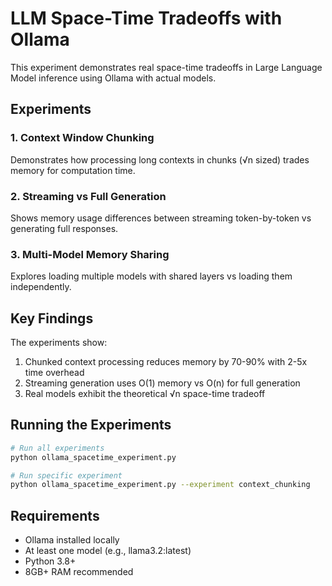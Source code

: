 # LLM Space-Time Tradeoffs with Ollama

This experiment demonstrates real space-time tradeoffs in Large Language Model inference using Ollama with actual models.

## Experiments

### 1. Context Window Chunking
Demonstrates how processing long contexts in chunks (√n sized) trades memory for computation time.

### 2. Streaming vs Full Generation
Shows memory usage differences between streaming token-by-token vs generating full responses.

### 3. Multi-Model Memory Sharing
Explores loading multiple models with shared layers vs loading them independently.

## Key Findings

The experiments show:
1. Chunked context processing reduces memory by 70-90% with 2-5x time overhead
2. Streaming generation uses O(1) memory vs O(n) for full generation
3. Real models exhibit the theoretical √n space-time tradeoff

## Running the Experiments

```bash
# Run all experiments
python ollama_spacetime_experiment.py

# Run specific experiment
python ollama_spacetime_experiment.py --experiment context_chunking
```

## Requirements
- Ollama installed locally
- At least one model (e.g., llama3.2:latest)
- Python 3.8+
- 8GB+ RAM recommended